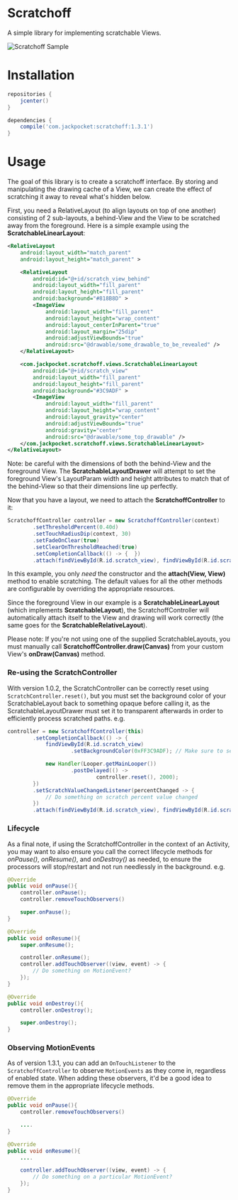 # Scratchoff

A simple library for implementing scratchable Views.

![Scratchoff Sample](https://github.com/jackpocket/android_scratchoff/raw/master/scratchoff.gif)

# Installation

```groovy
repositories {
    jcenter()
}

dependencies {
    compile('com.jackpocket:scratchoff:1.3.1')
}
```

# Usage

The goal of this library is to create a scratchoff interface. By storing and manipulating the drawing cache of a View, we can create the effect of scratching it away to reveal what's hidden below. 

First, you need a RelativeLayout (to align layouts on top of one another) consisting of 2 sub-layouts, a behind-View and the View to be scratched away from the foreground. Here is a simple example using the **ScratchableLinearLayout**:

```xml
<RelativeLayout
    android:layout_width="match_parent"
    android:layout_height="match_parent" >

    <RelativeLayout
        android:id="@+id/scratch_view_behind"
        android:layout_width="fill_parent"
        android:layout_height="fill_parent"
        android:background="#818B8D" >
        <ImageView
            android:layout_width="fill_parent"
            android:layout_height="wrap_content"
            android:layout_centerInParent="true"
            android:layout_margin="25dip"
            android:adjustViewBounds="true"
            android:src="@drawable/some_drawable_to_be_revealed" />
    </RelativeLayout>

    <com.jackpocket.scratchoff.views.ScratchableLinearLayout
        android:id="@+id/scratch_view"
        android:layout_width="fill_parent"
        android:layout_height="fill_parent"
        android:background="#3C9ADF" >
        <ImageView
            android:layout_width="fill_parent"
            android:layout_height="wrap_content"
            android:layout_gravity="center"
            android:adjustViewBounds="true"
            android:gravity="center"
            android:src="@drawable/some_top_drawable" />
    </com.jackpocket.scratchoff.views.ScratchableLinearLayout>
</RelativeLayout>
```

Note: be careful with the dimensions of both the behind-View and the foreground View. The **ScratchableLayoutDrawer** will attempt to set the foreground View's LayoutParam width and height attributes to match that of the behind-View so that their dimensions line up perfectly. 

Now that you have a layout, we need to attach the **ScratchoffController** to it:

```java
ScratchoffController controller = new ScratchoffController(context)
        .setThresholdPercent(0.40d)
        .setTouchRadiusDip(context, 30)
        .setFadeOnClear(true)
        .setClearOnThresholdReached(true)
        .setCompletionCallback(() -> {  })
        .attach(findViewById(R.id.scratch_view), findViewById(R.id.scratch_view_behind));
```

In this example, you only *need* the constructor and the **attach(View, View)** method to enable scratching. The default values for all the other methods are configurable by overriding the appropriate resources.

Since the foreground View in our example is a **ScratchableLinearLayout** (which implements **ScratchableLayout**), the ScratchoffController will automatically attach itself to the View and drawing will work correctly (the same goes for the **ScratchableRelativeLayout**).

Please note: If you're not using one of the supplied ScratchableLayouts, you must manually call **ScratchoffController.draw(Canvas)** from your custom View's **onDraw(Canvas)** method.

### Re-using the ScratchController

With version 1.0.2, the ScratchController can be correctly reset using `ScratchController.reset()`, but you must set the background color of your ScratchableLayout back to something opaque before calling it, as the ScratchableLayoutDrawer must set it to transparent afterwards in order to efficiently process scratched paths. e.g.

```java
controller = new ScratchoffController(this)
        .setCompletionCallback(() -> {
            findViewById(R.id.scratch_view)
                    .setBackgroundColor(0xFF3C9ADF); // Make sure to set the background. Don't worry, it's still hidden if it cleared

            new Handler(Looper.getMainLooper())
                    .postDelayed(() -> 
                            controller.reset(), 2000);
        })
        .setScratchValueChangedListener(percentChanged -> {
            // Do something on scratch percent value changed
        })
        .attach(findViewById(R.id.scratch_view), findViewById(R.id.scratch_view_behind));
```

### Lifecycle

As a final note, if using the ScratchoffController in the context of an Activity, you may want to also ensure you call the correct lifecycle methods for *onPause()*, *onResume()*, and *onDestroy()* as needed, to ensure the processors will stop/restart and not run needlessly in the background. e.g.

```java
@Override
public void onPause(){
    controller.onPause();
    controller.removeTouchObservers()

    super.onPause();
}

@Override
public void onResume(){
    super.onResume();

    controller.onResume();
    controller.addTouchObserver((view, event) -> {
        // Do something on MotionEvent?
    });
}

@Override
public void onDestroy(){
    controller.onDestroy();

    super.onDestroy();
}
```

### Observing MotionEvents

As of version 1.3.1, you can add an `OnTouchListener` to the `ScratchoffController` to observe `MotionEvents` as they come in, regardless of enabled state. When adding these observers, it'd be a good idea to remove them in the appropriate lifecycle methods.


```java
@Override
public void onPause(){
    controller.removeTouchObservers()

    ....
}

@Override
public void onResume(){
    ....

    controller.addTouchObserver((view, event) -> {
        // Do something on a particular MotionEvent?
    });
}
```
